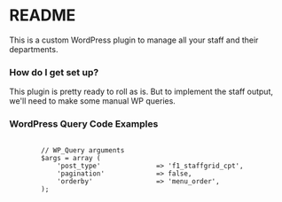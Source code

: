 # README #

This is a custom WordPress plugin to manage all your staff and their departments. 

### How do I get set up? ###

This plugin is pretty ready to roll as is. But to implement the staff output, we'll need to make some manual WP queries. 


### WordPress Query Code Examples ###

<pre><code>
		// WP_Query arguments
		$args = array (
			'post_type'              => 'f1_staffgrid_cpt',
			'pagination'             => false,
			'orderby'                => 'menu_order',
		);
</code></pre>